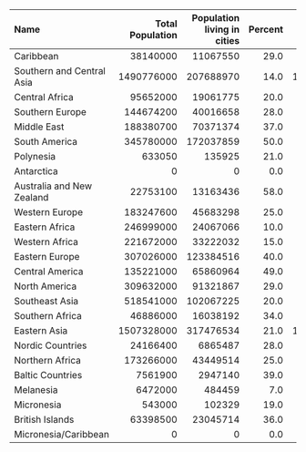 |Name |Total Population |Population living in cities |Percent| Population not living in cities | Percentage | 
| :--- | ---: | ---: | ------------------------------: | ---: | -------------------------------: |
| Caribbean | 38140000 | 11067550 | 29.0 | 27072450 | 71.0 |
| Southern and Central Asia | 1490776000 | 207688970 | 14.0 | 1283087030 | 86.0 |
| Central Africa | 95652000 | 19061775 | 20.0 | 76590225 | 80.0 |
| Southern Europe | 144674200 | 40016658 | 28.0 | 104657542 | 72.0 |
| Middle East | 188380700 | 70371374 | 37.0 | 118009326 | 63.0 |
| South America | 345780000 | 172037859 | 50.0 | 173742141 | 50.0 |
| Polynesia | 633050 | 135925 | 21.0 | 497125 | 79.0 |
| Antarctica | 0 | 0 | 0.0 | 0 | 0.0 |
| Australia and New Zealand | 22753100 | 13163436 | 58.0 | 9589664 | 42.0 |
| Western Europe | 183247600 | 45683298 | 25.0 | 137564302 | 75.0 |
| Eastern Africa | 246999000 | 24067066 | 10.0 | 222931934 | 90.0 |
| Western Africa | 221672000 | 33222032 | 15.0 | 188449968 | 85.0 |
| Eastern Europe | 307026000 | 123384516 | 40.0 | 183641484 | 60.0 |
| Central America | 135221000 | 65860964 | 49.0 | 69360036 | 51.0 |
| North America | 309632000 | 91321867 | 29.0 | 218310133 | 71.0 |
| Southeast Asia | 518541000 | 102067225 | 20.0 | 416473775 | 80.0 |
| Southern Africa | 46886000 | 16038192 | 34.0 | 30847808 | 66.0 |
| Eastern Asia | 1507328000 | 317476534 | 21.0 | 1189851466 | 79.0 |
| Nordic Countries | 24166400 | 6865487 | 28.0 | 17300913 | 72.0 |
| Northern Africa | 173266000 | 43449514 | 25.0 | 129816486 | 75.0 |
| Baltic Countries | 7561900 | 2947140 | 39.0 | 4614760 | 61.0 |
| Melanesia | 6472000 | 484459 | 7.0 | 5987541 | 93.0 |
| Micronesia | 543000 | 102329 | 19.0 | 440671 | 81.0 |
| British Islands | 63398500 | 23045714 | 36.0 | 40352786 | 64.0 |
| Micronesia/Caribbean | 0 | 0 | 0.0 | 0 | 0.0 |
